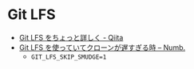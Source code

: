 # Git LFS
- [Git LFS をちょっと詳しく - Qiita](https://qiita.com/ikmski/items/5cc8b8832336b8d85429)
- [Git LFS を使っていてクローンが遅すぎる時 – Numb.](https://wp.graphact.com/2016/01/13/git_lfs_skip_smudge/)
  - `GIT_LFS_SKIP_SMUDGE=1`
